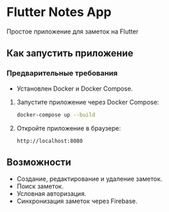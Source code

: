 
# Flutter Notes App

Простое приложение для заметок на Flutter

## Как запустить приложение

### Предварительные требования
- Установлен Docker и Docker Compose.
1. Запустите приложение через Docker Compose:
   ```bash
   docker-compose up --build
   ```

2. Откройте приложение в браузере:
   ```
   http://localhost:8080
   ```


## Возможности
- Создание, редактирование и удаление заметок.
- Поиск заметок.
- Условная авторизация.
- Синхронизация заметок через Firebase.

